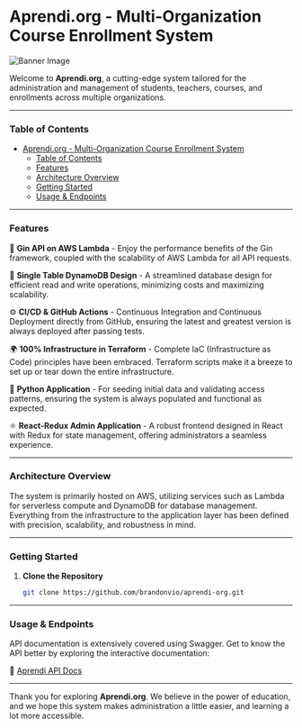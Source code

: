 # Aprendi.org - Multi-Organization Course Enrollment System

![Banner Image](https://aprendi.org/aprendi-logo.jpg)

Welcome to **Aprendi.org**, a cutting-edge system tailored for the administration and management of students, teachers, courses, and enrollments across multiple organizations.

---

### Table of Contents

- [Aprendi.org - Multi-Organization Course Enrollment System](#aprendiorg---multi-organization-course-enrollment-system)
    - [Table of Contents](#table-of-contents)
    - [Features](#features)
    - [Architecture Overview](#architecture-overview)
    - [Getting Started](#getting-started)
    - [Usage \& Endpoints](#usage--endpoints)

---

### Features

🔧 **Gin API on AWS Lambda** - Enjoy the performance benefits of the Gin framework, coupled with the scalability of AWS Lambda for all API requests.

🔷 **Single Table DynamoDB Design** - A streamlined database design for efficient read and write operations, minimizing costs and maximizing scalability.

⚙️ **CI/CD & GitHub Actions** - Continuous Integration and Continuous Deployment directly from GitHub, ensuring the latest and greatest version is always deployed after passing tests.

🌍 **100% Infrastructure in Terraform** - Complete IaC (Infrastructure as Code) principles have been embraced. Terraform scripts make it a breeze to set up or tear down the entire infrastructure.

🐍 **Python Application** - For seeding initial data and validating access patterns, ensuring the system is always populated and functional as expected.

⚛️ **React-Redux Admin Application** - A robust frontend designed in React with Redux for state management, offering administrators a seamless experience.

---

### Architecture Overview

The system is primarily hosted on AWS, utilizing services such as Lambda for serverless compute and DynamoDB for database management. Everything from the infrastructure to the application layer has been defined with precision, scalability, and robustness in mind.

---

### Getting Started

1. **Clone the Repository**
    ```bash
    git clone https://github.com/brandonvio/aprendi-org.git
    ```
---

### Usage & Endpoints

API documentation is extensively covered using Swagger. Get to know the API better by exploring the interactive documentation:

📖 [Aprendi API Docs](https://api.aprendi.org/docs/index.html)

---
Thank you for exploring **Aprendi.org**. We believe in the power of education, and we hope this system makes administration a little easier, and learning a lot more accessible.
